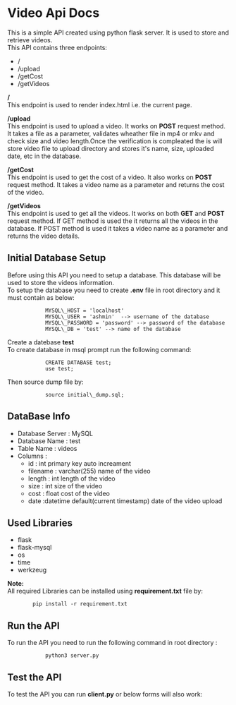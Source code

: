 Video Api Docs
==============

This is a simple API created using python flask server. It is used to store and retrieve videos.  
This API contains three endpoints:  

*   /
*   /upload
*   /getCost
*   /getVideos

**/**  
This endpoint is used to render index.html i.e. the current page.  
  
**/upload**  
This endpoint is used to upload a video. It works on **POST** request method. It takes a file as a parameter, validates wheather file in mp4 or mkv and check size and video length.Once the verification is compleated the is will store video file to upload directory and stores it's name, size, uploaded date, etc in the database.  
  
**/getCost**  
This endpoint is used to get the cost of a video. It also works on **POST** request method. It takes a video name as a parameter and returns the cost of the video.  
  
**/getVideos**  
This endpoint is used to get all the videos. It works on both **GET** and **POST** request method. If GET method is used the it returns all the videos in the database. If POST method is used it takes a video name as a parameter and returns the video details.  
  

Initial Database Setup
----------------------

Before using this API you need to setup a database. This database will be used to store the videos information.  
To setup the database you need to create **.env** file in root directory and it must contain as below:  

                MYSQL\_HOST = 'localhost'
                MYSQL\_USER = 'ashmin'  --> username of the database
                MYSQL\_PASSWORD = 'password' --> password of the database
                MYSQL\_DB = 'test' --> name of the database
            

Create a datebase **test**  
To create database in msql prompt run the following command:  

                CREATE DATABASE test;
                use test;
            

Then source dump file by:

                source initial\_dump.sql;
            

DataBase Info
-------------

*   Database Server : MySQL
*   Database Name : test
*   Table Name : videos
*   Columns :
    *   id : int primary key auto increament
    *   filename : varchar(255) name of the video
    *   length : int length of the video
    *   size : int size of the video
    *   cost : float cost of the video
    *   date :datetime default(current timestamp) date of the video upload

Used Libraries
--------------

*   flask
*   flask-mysql
*   os
*   time
*   werkzeug

**Note:**  
All required Libraries can be installed using **requirement.txt** file by:  

            pip install -r requirement.txt
        

Run the API
-----------

To run the API you need to run the following command in root directory :  

                python3 server.py
            

Test the API
------------

To test the API you can run **client.py** or below forms will also work: